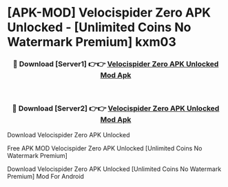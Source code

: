 # [APK-MOD] Velocispider Zero APK Unlocked - [Unlimited Coins No Watermark Premium] kxm03



<div align="center">
<h3>🔴 Download [Server1] 👉👉 <a href="https://momento.my/?title=Velocispider_Zero_APK_Unlocked">Velocispider Zero APK Unlocked Mod Apk</a></h3><br>

<h3>🔴 Download [Server2] 👉👉 <a href="https://momento.my/?title=Velocispider_Zero_APK_Unlocked">Velocispider Zero APK Unlocked Mod Apk</a></h3>
</div>



Download Velocispider Zero APK Unlocked 

Free APK MOD Velocispider Zero APK Unlocked [Unlimited Coins No Watermark Premium]

Download Velocispider Zero APK Unlocked [Unlimited Coins No Watermark Premium] Mod For Android
